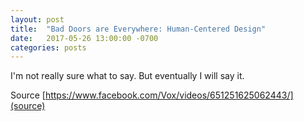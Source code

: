 ```yaml
---
layout: post
title:  "Bad Doors are Everywhere: Human-Centered Design"
date:   2017-05-26 13:00:00 -0700
categories: posts
---
```


I'm not really sure what to say. But eventually I will say it.

Source [https://www.facebook.com/Vox/videos/651251625062443/](source)

[source]: [https://www.facebook.com/Vox/videos/651251625062443/]
